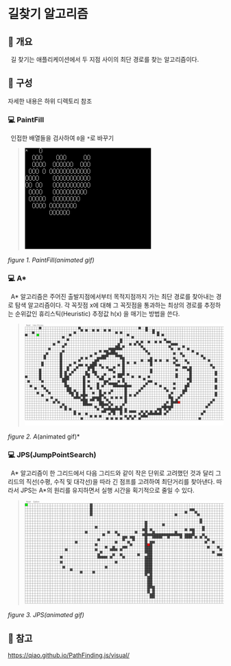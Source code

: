 # 길찾기 알고리즘
## 📢 개요
 길 찾기는 애플리케이션에서 두 지점 사이의 최단 경로를 찾는 알고리즘이다.
  
## 📑 구성
  자세한 내용은 하위 디렉토리 참조
  
### 💻 PaintFill
 인접한 배열들을 검사하여 `0`을 `*`로 바꾸기
  
  >![capture](https://github.com/kbm0996/-Algorithm-Pathfind/blob/master/PaintFill/GIF.gif)
  
  *figure 1. PaintFill(animated gif)*
  
### 💻 A*
 A* 알고리즘은 주어진 출발지점에서부터 목적지점까지 가는 최단 경로를 찾아내는 경로 탐색 알고리즘이다. 각 꼭짓점 x에 대해 그 꼭짓점을 통과하는 최상의 경로를 추정하는 순위값인 휴리스틱(Heuristic) 추정값 h(x) 을 매기는 방법을 쓴다.
  
  >![capture](https://github.com/kbm0996/-Algorithm-Pathfind/blob/master/AStar/AGIF.gif)
  
  *figure 2. A*(animated gif)*
  
### 💻 JPS(JumpPointSearch)
 A* 알고리즘이 한 그리드에서 다음 그리드와 같이 작은 단위로 고려했던 것과 달리 그리드의 직선(수평, 수직 및 대각선)을 따라 긴 점프를 고려하여 최단거리를 찾아낸다. 따라서 JPS는 A*의 원리를 유지하면서 실행 시간을 획기적으로 줄일 수 있다.

  >![capture](https://github.com/kbm0996/-Algorithm-Pathfind/blob/master/JumpPointSearch/GIF.gif)
  
  *figure 3. JPS(animated gif)*
  
  
## 📌 참고
 
https://qiao.github.io/PathFinding.js/visual/
